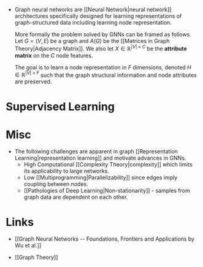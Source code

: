 * Graph neural networks are [[Neural Network|neural network]] architectures specifically designed for learning representations of graph-structured data including learning node representation. 
  
  More formally the problem solved by GNNs can be framed as follows. Let $G=(V,E)$ be a graph and $A(G)$ be the [[Matrices in Graph Theory|Adjacency Matrix]]. We also let $X\in \mathbb{R}^{|V|\times C}$ be the **attribute matrix** on the $C$ node features. 
  
  The goal is to learn a node representation in $F$ dimensions, denoted $H\in \mathbb{R}^{|V|\times F}$ such that the graph structural information and node attributes are preserved.

# Supervised Learning



# Misc
* The following challenges are apparent in graph [[Representation Learning|representation learning]] and motivate advances in GNNs. 
	* High Computational [[Complexity Theory|complexity]] which limits its applicability to large networks.
	* Low [[Multiprogramming|Parallelizability]] since edges imply coupling between nodes.
	* [[Pathologies of Deep Learning|Non-stationarity]] - samples from graph data are dependent on each other. 

# Links
* [[Graph Neural Networks -- Foundations, Frontiers and Applications by Wu et al.]]

* [[Graph Theory]]